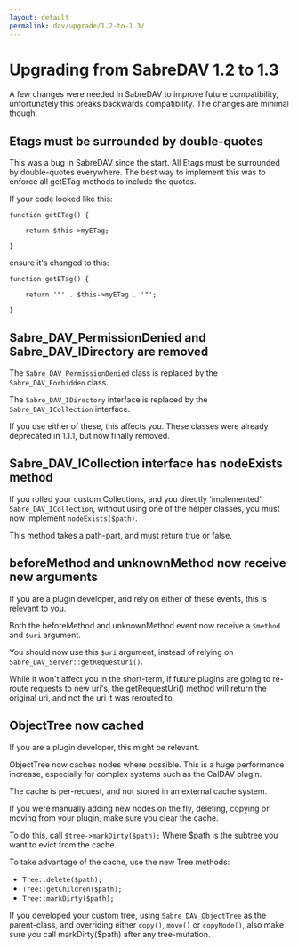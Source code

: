 ```yaml
---
layout: default
permalink: dav/upgrade/1.2-to-1.3/
---
```


Upgrading from SabreDAV 1.2 to 1.3
==================================

A few changes were needed in SabreDAV to improve future compatibility,
unfortunately this breaks backwards compatibility. The changes are minimal
though.

Etags must be surrounded by double-quotes
-----------------------------------------

This was a bug in SabreDAV since the start. All Etags must be surrounded by
double-quotes everywhere.  The best way to implement this was to enforce all
getETag methods to include the quotes.

If your code looked like this:

    function getETag() {

        return $this->myETag;

    }

ensure it's changed to this:

    function getETag() {

        return '"' . $this->myETag . '"';

    }


Sabre_DAV_PermissionDenied and Sabre_DAV_IDirectory are removed
---------------------------------------------------------------

The `Sabre_DAV_PermissionDenied` class is replaced by the
`Sabre_DAV_Forbidden` class.

The `Sabre_DAV_IDirectory` interface is replaced by the
`Sabre_DAV_ICollection` interface.

If you use either of these, this affects you. These classes were already 
deprecated in 1.1.1, but now finally removed.


Sabre_DAV_ICollection interface has nodeExists method
-----------------------------------------------------

If you rolled your custom Collections, and you directly 'implemented'
`Sabre_DAV_ICollection`, without using one of the helper classes, you must now
implement `nodeExists($path)`. 

This method takes a path-part, and must return true or false.


beforeMethod and unknownMethod now receive new arguments
--------------------------------------------------------

If you are a plugin developer, and rely on either of these events, this is
relevant to you.

Both the beforeMethod and unknownMethod event now receive a `$method` and
`$uri` argument.

You should now use this `$uri` argument, instead of relying on 
`Sabre_DAV_Server::getRequestUri()`.
 
While it won't affect you in the short-term, if future plugins are going to
re-route requests to new uri's, the getRequestUri() method will return the 
original uri, and not the uri it was rerouted to.


ObjectTree now cached
---------------------

If you are a plugin developer, this might be relevant.

ObjectTree now caches nodes where possible. This is a huge performance 
increase, especially for complex systems such as the CalDAV plugin.

The cache is per-request, and not stored in an external cache system.

If you were manually adding new nodes on the fly, deleting, copying or 
moving from your plugin, make sure you clear the cache.

To do this, call `$tree->markDirty($path);` Where $path is the subtree you want
to evict from the cache.

To take advantage of the cache, use the new Tree methods:

* `Tree::delete($path);`
* `Tree::getChildren($path);`
* `Tree::markDirty($path);`

If you developed your custom tree, using `Sabre_DAV_ObjectTree` as the 
parent-class, and overriding either `copy()`, `move()` or `copyNode()`, also
make sure you call markDirty($path) after any tree-mutation.
